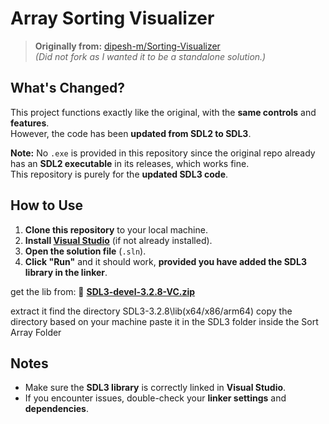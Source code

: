 # Array Sorting Visualizer

> **Originally from:** [dipesh-m/Sorting-Visualizer](https://github.com/dipesh-m/Sorting-Visualizer)  
> *(Did not fork as I wanted it to be a standalone solution.)*

## What's Changed?

This project functions exactly like the original, with the **same controls** and **features**.  
However, the code has been **updated from SDL2 to SDL3**.

**Note:** No `.exe` is provided in this repository since the original repo already has an **SDL2 executable** in its releases, which works fine.  
This repository is purely for the **updated SDL3 code**.

## How to Use

1. **Clone this repository** to your local machine.
2. **Install [Visual Studio](https://visualstudio.microsoft.com/)** (if not already installed).
3. **Open the solution file** (`.sln`).
4. **Click "Run"** and it should work, **provided you have added the SDL3 library in the linker**.

get the lib from: 🔗 [**SDL3-devel-3.2.8-VC.zip**](https://github.com/libsdl-org/SDL/releases/download/release-3.2.8/SDL3-devel-3.2.8-VC.zip)

extract it
find the directory
SDL3-3.2.8\lib\(x64/x86/arm64)
copy the directory based on your machine
paste it in the SDL3 folder inside the Sort Array Folder

## Notes

- Make sure the **SDL3 library** is correctly linked in **Visual Studio**.
- If you encounter issues, double-check your **linker settings** and **dependencies**.

